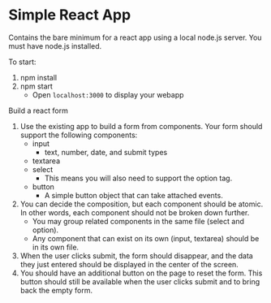 # Simple React App

Contains the bare minimum for a react app using a local node.js server. You must have node.js installed.

To start:
1. npm install
2. npm start
    * Open `localhost:3000` to display your webapp

Build a react form
1. Use the existing app to build a form from components. Your form should support the following components:
    * input
        * text, number, date, and submit types
    * textarea
    * select
        * This means you will also need to support the option tag.
    * button
        * A simple button object that can take attached events.
2. You can decide the composition, but each component should be atomic. In other words, each component should not be broken down further.
    * You may group related components in the same file (select and option).
    * Any component that can exist on its own (input, textarea) should be in its own file.
3. When the user clicks submit, the form should disappear, and the data they just entered should be displayed in the center of the screen.
4. You should have an additional button on the page to reset the form. This button should still be available when the user clicks submit and to bring back the empty form.
